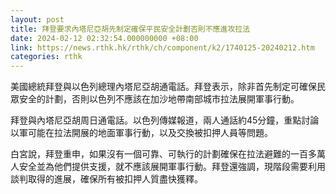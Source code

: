 ```yaml
---
layout: post
title: 拜登要求內塔尼亞胡先制定確保平民安全計劃否則不應進攻拉法
date: 2024-02-12 02:32:54.000000000 +08:00
link: https://news.rthk.hk/rthk/ch/component/k2/1740125-20240212.htm
categories: rthk
---
```


美國總統拜登與以色列總理內塔尼亞胡通電話。拜登表示，除非首先制定可確保民眾安全的計劃，否則以色列不應該在加沙地帶南部城市拉法展開軍事行動。

拜登與內塔尼亞胡周日通電話。以色列傳媒報道，兩人通話約45分鐘，重點討論以軍可能在拉法開展的地面軍事行動，以及交換被扣押人員等問題。

白宮說，拜登重申，如果沒有一個可靠、可執行的計劃確保在拉法避難的一百多萬人安全並為他們提供支援，就不應該展開軍事行動。拜登還強調，現階段需要利用談判取得的進展，確保所有被扣押人質盡快獲釋。
